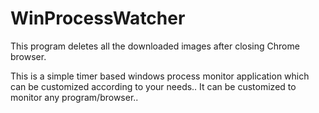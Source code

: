 # WinProcessWatcher


This program deletes all the downloaded images after closing Chrome browser. 

This is a simple timer based windows process monitor application which can be customized according to your needs.. 
It can be customized to monitor any program/browser..

